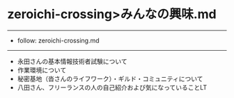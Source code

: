 # zeroichi-crossing>みんなの興味.md
---
- follow: zeroichi-crossing.md
---

- 永田さんの基本情報技術者試験について
- 作業環境について
- 秘密基地（沓さんのライフワーク）・ギルド・コミュニティについて
- 八田さん、フリーランスの人の自己紹介および気になっていることLT